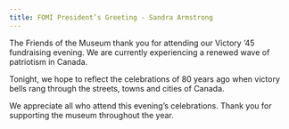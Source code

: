 ```yaml
---
title: FOMI President’s Greeting - Sandra Armstrong
---
```


The Friends of the Museum thank you for attending our Victory ’45 fundraising evening. We are currently experiencing a renewed wave of patriotism in Canada.

Tonight, we hope to reflect the celebrations of 80 years ago when victory bells rang through the streets, towns and cities of Canada.

We appreciate all who attend this evening’s celebrations. Thank you for supporting the museum throughout the year.
